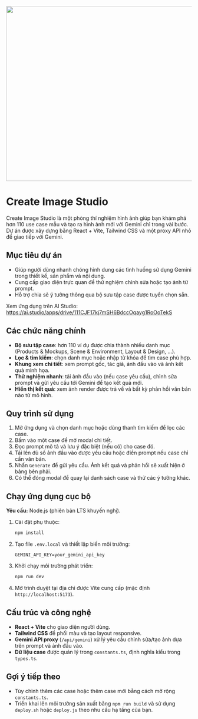 <div align="center">
<img width="1200" height="475" alt="GHBanner" src="https://github.com/user-attachments/assets/0aa67016-6eaf-458a-adb2-6e31a0763ed6" />
</div>

# Create Image Studio

Create Image Studio là một phòng thí nghiệm hình ảnh giúp bạn khám phá hơn 110 use case mẫu và tạo ra hình ảnh mới với Gemini chỉ trong vài bước. Dự án được xây dựng bằng React + Vite, Tailwind CSS và một proxy API nhỏ để giao tiếp với Gemini.

## Mục tiêu dự án
- Giúp người dùng nhanh chóng hình dung các tình huống sử dụng Gemini trong thiết kế, sản phẩm và nội dung.
- Cung cấp giao diện trực quan để thử nghiệm chỉnh sửa hoặc tạo ảnh từ prompt.
- Hỗ trợ chia sẻ ý tưởng thông qua bộ sưu tập case được tuyển chọn sẵn.

Xem ứng dụng trên AI Studio: https://ai.studio/apps/drive/111CJF17kj7mSH6BdccOqayg1RoOoTekS

## Các chức năng chính
- **Bộ sưu tập case**: hơn 110 ví dụ được chia thành nhiều danh mục (Products & Mockups, Scene & Environment, Layout & Design, ...).
- **Lọc & tìm kiếm**: chọn danh mục hoặc nhập từ khóa để tìm case phù hợp.
- **Khung xem chi tiết**: xem prompt gốc, tác giả, ảnh đầu vào và ảnh kết quả minh họa.
- **Thử nghiệm nhanh**: tải ảnh đầu vào (nếu case yêu cầu), chỉnh sửa prompt và gửi yêu cầu tới Gemini để tạo kết quả mới.
- **Hiển thị kết quả**: xem ảnh render được trả về và bất kỳ phản hồi văn bản nào từ mô hình.

## Quy trình sử dụng
1. Mở ứng dụng và chọn danh mục hoặc dùng thanh tìm kiếm để lọc các case.
2. Bấm vào một case để mở modal chi tiết.
3. Đọc prompt mô tả và lưu ý đặc biệt (nếu có) cho case đó.
4. Tải lên đủ số ảnh đầu vào được yêu cầu hoặc điền prompt nếu case chỉ cần văn bản.
5. Nhấn `Generate` để gửi yêu cầu. Ảnh kết quả và phản hồi sẽ xuất hiện ở bảng bên phải.
6. Có thể đóng modal để quay lại danh sách case và thử các ý tưởng khác.

## Chạy ứng dụng cục bộ
**Yêu cầu:** Node.js (phiên bản LTS khuyến nghị).

1. Cài đặt phụ thuộc:
   ```bash
   npm install
   ```
2. Tạo file `.env.local` và thiết lập biến môi trường:
   ```env
   GEMINI_API_KEY=your_gemini_api_key
   ```
3. Khởi chạy môi trường phát triển:
   ```bash
   npm run dev
   ```
4. Mở trình duyệt tại địa chỉ được Vite cung cấp (mặc định `http://localhost:5173`).

## Cấu trúc và công nghệ
- **React + Vite** cho giao diện người dùng.
- **Tailwind CSS** để phối màu và tạo layout responsive.
- **Gemini API proxy** (`/api/gemini`) xử lý yêu cầu chỉnh sửa/tạo ảnh dựa trên prompt và ảnh đầu vào.
- **Dữ liệu case** được quản lý trong `constants.ts`, định nghĩa kiểu trong `types.ts`.

## Gợi ý tiếp theo
- Tùy chỉnh thêm các case hoặc thêm case mới bằng cách mở rộng `constants.ts`.
- Triển khai lên môi trường sản xuất bằng `npm run build` và sử dụng `deploy.sh` hoặc `deploy.js` theo nhu cầu hạ tầng của bạn.

